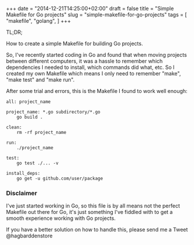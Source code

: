 +++
date = "2014-12-21T14:25:00+02:00"
draft = false
title = "Simple Makefile for Go projects"
slug = "simple-makefile-for-go-projects"
tags = [ "makefile", "golang", ]
+++

TL;DR;

How to create a simple Makefile for building Go projects.

<!--more-->

So, I've recently started coding in Go and found that when moving projects
between different computers, it was a hassle to remember which dependencies I
needed to install, which commands did what, etc. So I created my own Makefile
which means I only need to remember "make", "make test" and "make run".

After some trial and errors, this is the Makefile I found to work well enough:

    all: project_name

    project_name: *.go subdirectory/*.go
        go build .

    clean:
        rm -rf project_name

    run:
        ./project_name

    test:
        go test ./... -v

    install_deps:
        go get -u github.com/user/package

### Disclaimer

I've just started working in Go, so this file is by all means not the perfect
Makefile out there for Go, it's just something I've fiddled with to get a
smooth experience working with Go projects.

If you have a better solution on how to handle this, please send me a Tweet
@hagbarddenstore